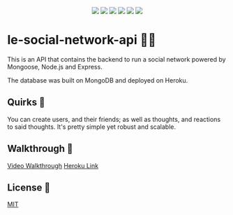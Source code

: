 <p align="center">
    <img src="https://img.shields.io/badge/Javascript-yellow" />
    <img src="https://img.shields.io/badge/Command%20Line-orange" />
    <img src="https://img.shields.io/badge/Node%20JS-purple" >
    <img src="https://img.shields.io/badge/dotenv-blue"  />
    <img src="https://img.shields.io/badge/Express-purple" >
    <img src="https://img.shields.io/badge/Mongoose-red" >
</p>


# le-social-network-api 🧑🏻

This is an API that contains the backend to run a social network powered by Mongoose, Node.js and Express.

The database was built on MongoDB and deployed on Heroku.


## Quirks 🎯

You can create users, and their friends; as well as thoughts, and reactions to said thoughts.
It's pretty simple yet robust and scalable.


## Walkthrough 👀 

[Video Walkthrough](https://youtu.be/8WG6lICWs6U)
[Heroku Link](https://tranquil-lake-76546.herokuapp.com/api/users)


## License 📓
[MIT](https://choosealicense.com/licenses/mit/)
